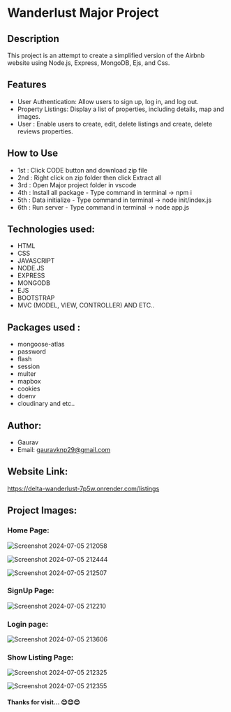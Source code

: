 # Wanderlust Major Project

## Description
This project is an attempt to create a simplified version of the Airbnb website using Node.js, Express, MongoDB, Ejs, and Css.

## Features
- User Authentication: Allow users to sign up, log in, and log out.
- Property Listings: Display a list of properties, including details, map and images.
- User : Enable users to create, edit, delete listings and create, delete reviews properties.


## How to Use
- 1st : Click CODE button and download zip file
- 2nd : Right click on zip folder then click Extract all 
- 3rd : Open Major project folder in vscode 
- 4th : Install all package - Type command in terminal -> npm i
- 5th : Data initialize - Type command in terminal -> node init/index.js
- 6th : Run server - Type command in terminal -> node app.js

## Technologies used:
- HTML
- CSS
- JAVASCRIPT
- NODE.JS
- EXPRESS
- MONGODB
- EJS
- BOOTSTRAP
- MVC (MODEL, VIEW, CONTROLLER) AND ETC..

## Packages used :
- mongoose-atlas
- password
- flash
- session
- multer
- mapbox
- cookies
- doenv
- cloudinary and etc..

## Author:
- Gaurav
- Email: gauravknp29@gmail.com

## Website Link:
https://delta-wanderlust-7p5w.onrender.com/listings

## Project Images:

### Home Page:
![Screenshot 2024-07-05 212058](https://github.com/Gaurav1129/Wanderlust/assets/121231831/b68a1c63-8da5-4c6c-a471-a69298730529)

![Screenshot 2024-07-05 212444](https://github.com/Gaurav1129/Wanderlust/assets/121231831/e63ed03b-3376-4a27-a4b7-776fbef9b8d3)

![Screenshot 2024-07-05 212507](https://github.com/Gaurav1129/Wanderlust/assets/121231831/e6b53cba-3a38-451b-b37a-818b0afc6a8f)

### SignUp Page:
![Screenshot 2024-07-05 212210](https://github.com/Gaurav1129/Wanderlust/assets/121231831/d434dbdf-6b10-41de-90d6-f700079d771e)

### Login page:
![Screenshot 2024-07-05 213606](https://github.com/Gaurav1129/Wanderlust/assets/121231831/2a4080a4-f122-43ed-b8f7-1052e7d906ac)

### Show Listing Page:
![Screenshot 2024-07-05 212325](https://github.com/Gaurav1129/Wanderlust/assets/121231831/84408914-4c73-4e10-ae8d-3fc8f6bb7a54)

![Screenshot 2024-07-05 212355](https://github.com/Gaurav1129/Wanderlust/assets/121231831/37c5ed8f-9e0e-45f3-929d-6e269edba5ac)


#### Thanks for visit... 😊😊😊
